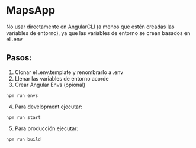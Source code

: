 # MapsApp
No usar directamente en AngularCLI (a menos que estén creadas las variables de entorno), ya que las variables de entorno se crean basados en el .env

## Pasos:
1. Clonar el .env.template y renombrarlo a .env
2. Llenar las variables de entorno acorde
3. Crear Angular Envs (opional)
```
npm run envs
```

4. Para development ejecutar:
```
npm run start
```

5. Para producción ejecutar:
```
npm run build
```
